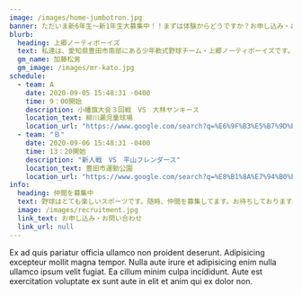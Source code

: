 ```yaml
---
image: /images/home-jumbotron.jpg
banner: ただいま新6年生～新1年生大募集中！！まずは体験からどうですか？お申し込み・お問い合わせはお気軽に！！
blurb:
  heading: 上郷ノーティボーイズ
  text: 私達は、愛知県豊田市南部にある少年軟式野球チーム・上郷ノーティボーイズです。野球を愛する少年・少女達の夢を育み、軟式野球を正しく指導し、体力向上と礼儀を養成します。また、親友同士の友情と交歓の場を与え、規則正しい明朗な少年・少女を育成することを目的としています。
  gm_name: 加藤松男
  gm_image: /images/mr-kato.jpg
schedule:
  - team: A
    date: 2020-09-05 15:48:31 -0400
    time: 9：00開始
    description: 小幡旗大会３回戦　VS　大林ヤンキース
    location_text: 柳川瀬児童球場
    location_url: "https://www.google.com/search?q=%E6%9F%B3%E5%B7%9D%E7%80%AC%E5%85%90%E7%AB%A5%E7%90%83%E5%A0%B4"
  - team: "Ｂ"
    date: 2020-09-06 15:48:31 -0400
    time: 13：20開始
    description: "新人戦　VS　平山フレンダース"
    location_text: 豊田市運動公園
    location_url: "https://www.google.com/search?q=%E8%B1%8A%E7%94%B0%E5%B8%82%E9%81%8B%E5%8B%95%E5%85%AC%E5%9C%92"
info:
  heading: 仲間を募集中
  text: 野球はとても楽しいスポーツです。随時、仲間を募集してます。お待ちしております。
  image: /images/recruitment.jpg
  link_text: お申し込み・お問い合わせ
  link_url: null
---
```


Ex ad quis pariatur officia ullamco non proident deserunt. Adipisicing excepteur mollit magna tempor. Nulla aute irure et adipisicing enim nulla ullamco ipsum velit fugiat. Ea cillum minim culpa incididunt. Aute est exercitation voluptate ex sunt aute in elit et anim qui ex dolor non.
